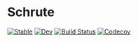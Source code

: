 # Schrute

[![Stable](https://img.shields.io/badge/docs-stable-blue.svg)](https://bradlindblad.github.io/Schrute.jl/stable)
[![Dev](https://img.shields.io/badge/docs-dev-blue.svg)](https://bradlindblad.github.io/Schrute.jl/dev)
[![Build Status](https://travis-ci.com/bradlindblad/Schrute.jl.svg?branch=master)](https://travis-ci.com/bradlindblad/Schrute.jl)
[![Codecov](https://codecov.io/gh/bradlindblad/Schrute.jl/branch/master/graph/badge.svg)](https://codecov.io/gh/bradlindblad/Schrute.jl)
